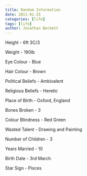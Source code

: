 ```yaml
---
title: Random Information
date: 2011-01-25
categories: [life]
tags: [life]
author: Jonathan Beckett
---
```


Height - 6ft 3C/3

Weight - 190lb

Eye Colour - Blue

Hair Colour - Brown

Political Beliefs - Ambivalent

Religious Beliefs - Heretic

Place of Birth - Oxford, England

Bones Broken - 3

Colour Blindness - Red Green

Wasted Talent - Drawing and Painting

Number of Children - 3

Years Married - 10

Birth Date - 3rd March

Star Sign - Pisces